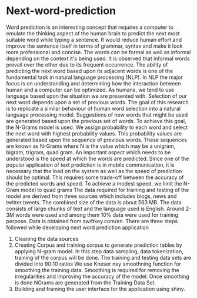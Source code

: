 # Next-word-prediction
Word prediction is an interesting concept that requires a computer to emulate the thinking aspect of the human brain to predict the next most suitable word while typing a sentence. It would reduce human effort and improve the sentence itself in terms of grammar, syntax and make it look more professional and concise. The words can be formal as well as informal depending on the context it's being used. It is observed that informal words prevail over the other due to its frequent occurrence.
The ability of predicting the next word based upon its adjacent words
is one of the fundamental task in natural language processing (NLP).
In NLP the major focus is on understanding and determining how the
interaction between human and a computer can be optimized. As
humans, we tend to use language based upon the situation we are
presented with. Selection of our next word depends upon a set of
previous words. The goal of this research is to replicate a similar
behaviour of human word selection into a natural language
processing model. Suggestions of new words that might be used are
generated based upon the previous set of words. To achieve this goal,
the N-Grams model is used. We assign probability to each word and
select the next word with highest probability values. This probability
values are generated based upon the sequence of previous words.
These sequences are known as N-Grams where N is the value which
may be a unigram, bigram, trigram, quad gram. An important aspect
which needs to be understood is the speed at which the words are
predicted. Since one of the popular application of text prediction is in
mobile communication, it is necessary that the load on the system as
well as the speed of prediction should be optimal. This requires some
trade-off between the accuracy of the predicted words and speed. To
achieve a modest speed, we limit the N-Gram model to quad grams
The data required for training and testing of the model are derived
from three sources which includes blogs, news and twitter tweets. The
combined size of the data is about 563 MB. The data consists of large
chunks of text and the language used is English. Around 2-3M words
were used and among them 10% data were used for training perpose.
Data is obtained from swiftkey.com/en.
There are three steps followed while developing next word prediction
application
 1) Cleaning the data sources 
2) Creating Corpus and training corpus to generate prediction tables by
applying N-gram model. In this step data sampling, data tokenization,
training of the corpus will be done. The training and testing data sets
are divided into 90:10 ratios
We use Kneser ney smoothning function for smoothing the training
data. Smoothing is required for removing the irregularities and
improving the accuracy of the model. Once smoothing is done NGrams are generated from the Training Data Set. 
3) Building and framing the user interface for the application using
shiny.

